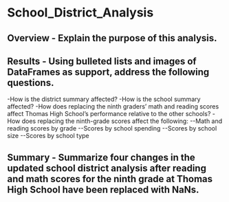 # School_District_Analysis
## Overview - Explain the purpose of this analysis.

## Results - Using bulleted lists and images of DataFrames as support, address the following questions.
-How is the district summary affected?
-How is the school summary affected?
-How does replacing the ninth graders’ math and reading scores affect Thomas High School’s performance relative to the other schools?
-How does replacing the ninth-grade scores affect the following:
--Math and reading scores by grade
--Scores by school spending
--Scores by school size
--Scores by school type

## Summary - Summarize four changes in the updated school district analysis after reading and math scores for the ninth grade at Thomas High School have been replaced with NaNs.
